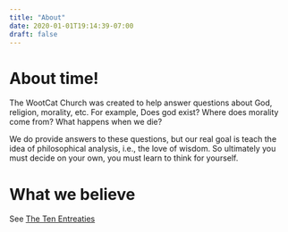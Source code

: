 ```yaml
---
title: "About"
date: 2020-01-01T19:14:39-07:00
draft: false
---
```


# About time!

The WootCat Church was created to help answer questions about God,
religion, morality, etc. For example, Does god exist? Where does
morality come from? What happens when we die?

We do provide answers to these questions, but our real goal is teach
the idea of philosophical analysis, i.e., the love of wisdom. So
ultimately you must decide on your own, you must learn to think for
yourself.



# What we believe

See [The Ten Entreaties](/posts/the-ten-entreaties)


